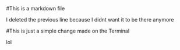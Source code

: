 #This is a markdown file 

I deleted the previous line because I didnt want it to be there anymore

#This is just a simple change made on the Terminal

lol 
